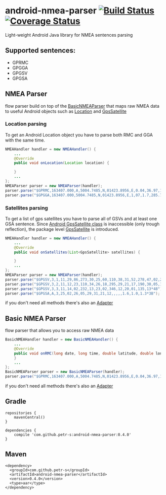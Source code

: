 # android-nmea-parser [![Build Status](https://travis-ci.org/petr-s/android-nmea-parser.svg)](https://travis-ci.org/petr-s/android-nmea-parser) [![Coverage Status](https://coveralls.io/repos/petr-s/android-nmea-parser/badge.svg?branch=master&service=github)](https://coveralls.io/github/petr-s/android-nmea-parser?branch=master)

Light-weight Android Java library for NMEA sentences parsing
## Supported sentences:
* GPRMC
* GPGGA
* GPGSV
* GPGSA

## NMEA Parser
flow parser build on top of the [BasicNMEAParser](src/main/java/com/github/petr_s/nmea/basic/BasicNMEAParser.java)
that maps raw NMEA data to useful Android objects such as [Location](https://developer.android.com/reference/android/location/Location.html) and [GpsSatellite](https://developer.android.com/reference/android/location/GpsSatellite.html)

### Location parsing
To get an Android Location object you have to parse both RMC and GGA with the same time.
```java
NMEAHandler handler = new NMEAHandler() {
    ...
    @Override
    public void onLocation(Location location) {

    }
    ...
};
NMEAParser parser = new NMEAParser(handler);
parser.parse("$GPRMC,163407.000,A,5004.7485,N,01423.8956,E,0.04,36.97,180416,,*38");
parser.parse("$GPGGA,163407.000,5004.7485,N,01423.8956,E,1,07,1.7,285.7,M,45.5,M,,0000*5F");
```

### Satellites parsing
To get a list of gps satellites you have to parse all of GSVs and at least one GSA sentence.
Since [Android GpsSatellite class](https://developer.android.com/reference/android/location/GpsSatellite.html) is inaccessible (only trough reflection),
 the package level [GpsSatellite](src/main/java/com/github/petr_s/nmea/GpsSatellite.java) is introduced.
```java
NMEAHandler handler = new NMEAHandler() {
    ...
    @Override
    public void onSatellites(List<GpsSatellite> satellites) {

    }
    ...
};
NMEAParser parser = new NMEAParser(handler);
parser.parse("$GPGSV,3,1,11,29,86,273,30,25,60,110,38,31,52,278,47,02,28,050,39*7D");
parser.parse("$GPGSV,3,2,11,12,23,110,34,26,18,295,29,21,17,190,30,05,11,092,25*72");
parser.parse("$GPGSV,3,3,11,14,02,232,13,23,02,346,12,20,01,135,13*48");
parser.parse("$GPGSA,A,3,25,02,26,05,29,31,21,12,,,,,1.6,1.0,1.3*3B");
```

if you don't need all methods there's also an [Adapter](src/main/java/com/github/petr_s/nmea/NMEAAdapter.java)

## Basic NMEA Parser
flow parser that allows you to access raw NMEA data

```java
BasicNMEAHandler handler = new BasicNMEAHandler() {
    ...
    @Override
    public void onRMC(long date, long time, double latitude, double longitude, float speed, float direction) {
    }
    ...
};
BasicNMEAParser parser = new BasicNMEAParser(handler);
parser.parse("$GPRMC,163407.000,A,5004.7485,N,01423.8956,E,0.04,36.97,180416,,*38");
```
if you don't need all methods there's also an [Adapter](src/main/java/com/github/petr_s/nmea/basic/BasicNMEAAdapter.java)

## Gradle
```
repositories {
    mavenCentral()
}

dependencies {
    compile 'com.github.petr-s:android-nmea-parser:0.4.0'
}
```

## Maven
```
<dependency>
  <groupId>com.github.petr-s</groupId>
  <artifactId>android-nmea-parser</artifactId>
  <version>0.4.0</version>
  <type>aar</type>
</dependency>
```